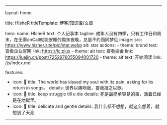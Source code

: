 <!--
 * @Author: HIsheR shawn1440982358@163.com
 * @Date: 2023-02-16 22:09:09
 * @LastEditTime: 2023-08-08 15:33:31
 * @Description: 
-->
---
layout: home

title: HIsheR
titleTemplate: 博客/知识库/文章

hero:
  name: HIsheR
  text: 个人记事本
  tagline: 成年人没有四季，只有工作日和周末，在无需onCall就能安睡的周末夜晚，总是不约而同梦见
  image:
    src: https://www.hisher.site/pic/star.webp
    alt: star
  actions:
    - theme: brand
      text: 查看企业官网
      link: https://lc.plus
    - theme: alt
      text: 查看掘金
      link: https://juejin.cn/post/7252976055094001720
    - theme: alt
      text: 开始阅读
      link: /js/index.md

features:
  - icon: 💖
    title: The world has kissed my soul with its pain, asking for its return in songs。
    details: 世界以痛吻我，要我报之以歌。 
  - icon: 🌺
    title: keep struggle till u die
    details: 死是最简单容易的事，活着已经是在地狱里。
  - icon: 🌇
    title: delicate and gentle
    details: 我什么都不想想，就这么想着，就想到了天亮
---
